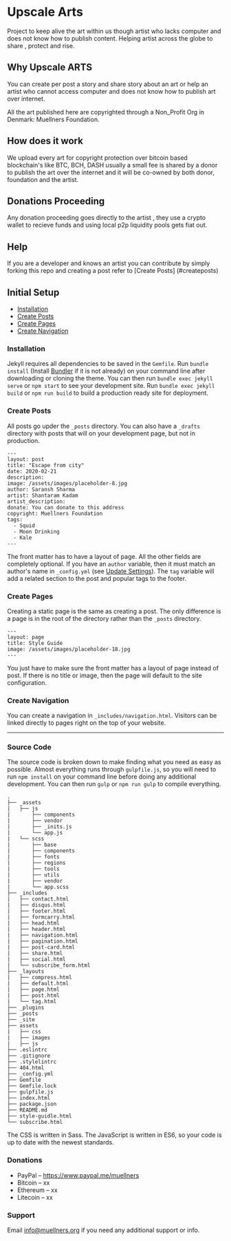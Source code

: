 # Upscale Arts

Project to keep alive the art within us though artist who lacks computer and does not know how to publish content. Helping artist across the globe to share , protect and rise.


## Why Upscale ARTS

You can create per post a story and share story about an art or help an artist who cannot access computer and does not know how to publish art over internet.

All the art published here are copyrighted through a Non_Profit Org in Denmark: Muellners Foundation.

## How does it work

We upload every art for copyright protection over bitcoin based blockchain's like BTC, BCH, DASH usually a small fee is shared by a donor to publish the art over the internet and it will be co-owned by both donor, foundation and the artist.

## Donations Proceeding

Any donation proceeding goes directly to the artist , they use a crypto wallet to recieve funds and using local p2p liquidity pools gets fiat out.

## Help

If you are a developer and knows an artist you can contribute by simply forking this repo and creating a post refer to
[Create Posts] (#createposts)

## Initial Setup
* [Installation](#installation)
* [Create Posts](#create-posts)
* [Create Pages](#create-pages)
* [Create Navigation](#create-navigation)


### Installation
Jekyll requires all dependencies to be saved in the ````Gemfile````. Run ````bundle install```` (Install [Bundler](http://bundler.io/) if it is not already) on your command line after downloading or cloning the theme. You can then run ````bundle exec jekyll serve```` or ````npm start```` to see your development site. Run ````bundle exec jekyll build```` or ````npm run build```` to build a production ready site for deployment.


### Create Posts
All posts go upder the ````_posts```` directory. You can also have a ````_drafts```` directory with posts that will on your development page, but not in production.

```
---
layout: post
title: "Escape from city"
date: 2020-02-21
description:
image: /assets/images/placeholder-8.jpg
author: Saransh Sharma
artist: Shantaram Kadam
artist_description:
donate: You can donate to this address
copyright: Muellners Foundation
tags:
  - Squid
  - Moon Drinking
  - Kale
---
```

The front matter has to have a layout of page. All the other fields are completely optional. If you have an ````author```` variable, then it must match an author's name in ````_config.yml```` (see [Update Settings](#update-settings)). The ````tag```` variable will add a related section to the post and popular tags to the footer.

### Create Pages
Creating a static page is the same as creating a post. The only difference is a page is in the root of the directory rather than the ````_posts```` directory.

```
---
layout: page
title: Style Guide
image: /assets/images/placeholder-18.jpg
---
```

You just have to make sure the front matter has a layout of page instead of post. If there is no title or image, then the page will default to the site configuration.

### Create Navigation
You can create a navigation in ````_includes/navigation.html````. Visitors can be linked directly to pages right on the top of your website.

***


### Source Code
The source code is broken down to make finding what you need as easy as possible. Almost everything runs through ````gulpfile.js````, so you will need to run ````npm install```` on your command line before doing any additional development. You can then run ````gulp```` or ````npm run gulp```` to compile everything.

```
.
├── _assets
|   ├── js
|       ├── components
|       ├── vendor
|       ├── _inits.js
|       └── app.js
|   └── scss
|       ├── base
|       ├── components
|       ├── fonts
|       ├── regions
|       ├── tools
|       ├── utils
|       ├── vendor
|       └── app.scss
├── _includes
|   ├── contact.html
|   ├── disqus.html
|   ├── footer.html
|   ├── formcarry.html
|   ├── head.html
|   ├── header.html
|   ├── navigation.html
|   ├── pagination.html
|   ├── post-card.html
|   ├── share.html
|   ├── social.html
|   └── subscribe_form.html
├── _layouts
|   ├── compress.html
|   ├── default.html
|   ├── page.html
|   ├── post.html
|   └── tag.html
├── _plugins
├── _posts
├── _site
├── assets
|   ├── css
|   ├── images
|   ├── js
├── .eslintrc
├── .gitignore
├── .stylelintrc
├── 404.html
├── _config.yml
├── Gemfile
├── Gemfile.lock
├── gulpfile.js
├── index.html
├── package.json
├── README.md
├── style-guidle.html
└── subscribe.html
```

The CSS is written in Sass. The JavaScript is written in ES6, so your code is up to date with the newest standards.

### Donations

* PayPal – <https://www.paypal.me/muellners>
* Bitcoin – xx
* Ethereum – xx
* Litecoin – xx

### Support
Email <info@muellners.org> if you need any additional support or info.

